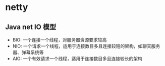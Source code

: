 # netty

## Java net IO 模型

- BIO: 一个连接一个线程，对服务器资源要求较高
- NIO: 一个请求一个线程，适用于连接数目多且连接较短的架构，如聊天服务器、弹幕系统等
- AIO: 一个有效请求一个线程，适用于连接数目多且连接较长的架构
